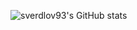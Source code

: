 ![sverdlov93's GitHub stats](https://github-readme-stats.vercel.app/api?username=sverdlov93&count_private=true&show_icons=true&include_all_commits=true&theme=dark)
